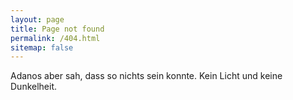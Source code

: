 ```yaml
---
layout: page
title: Page not found
permalink: /404.html
sitemap: false
---
```


Adanos aber sah, dass so nichts sein konnte.  Kein Licht und keine Dunkelheit.

<!-- vim: set spelllang=de,en_us: -->

